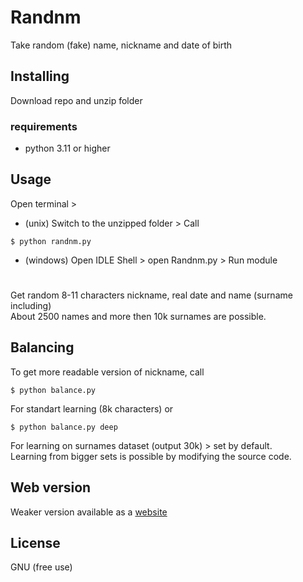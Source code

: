 # Randnm
Take random (fake) name, nickname and date of birth

## Installing
Download repo and unzip folder
### requirements
* python 3.11 or higher

## Usage
Open terminal > 
* (unix) Switch to the unzipped folder > Call 
```shell
$ python randnm.py
```
* (windows) Open IDLE Shell > open Randnm.py > Run module 
#
Get random 8-11 characters nickname, real date and name (surname including) <br>
About 2500 names and more then 10k surnames are possible.

## Balancing
To get more readable version of nickname, call
```shell
$ python balance.py
```
For standart learning (8k characters) or 
```shell
$ python balance.py deep
```
For learning on surnames dataset (output 30k) > set by default. <br>
Learning from bigger sets is possible by modifying the source code.
## Web version
Weaker version available as a [website](https://vsnits.github.io/Randnm/web/)

## License
GNU (free use)

